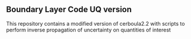 ## Boundary Layer Code UQ version
This repository contains a modified version of cerboula2.2 with scripts to perform inverse propagation of uncertainty on quantities of interest
